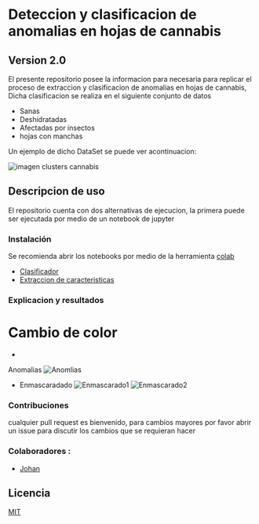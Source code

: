 # Deteccion y clasificacion de anomalias en hojas de cannabis
## Version 2.0

El presente repositorio posee la informacion para necesaria para replicar el proceso de extraccion y clasificacion de anomalias en hojas de cannabis, Dicha clasificacion se realiza en el siguiente conjunto de datos
 - Sanas
 - Deshidratadas 
 - Afectadas por insectos 
 - hojas con manchas
 
Un ejemplo de dicho DataSet se puede ver acontinuacion:

![imagen clusters cannabis]()
 
## Descripcion de uso
 
El repositorio cuenta con dos alternativas de ejecucion, la primera puede ser ejecutada por medio de un notebook de jupyter 
 
### Instalación 
Se recomienda abrir los notebooks por medio de la herramienta [colab](https://colab.research.google.com/)

- [Clasificador](https://colab.research.google.com/drive/1-MD-6-0SizOh9K1R4cJwd2wmNjVKEktk)
- [Extraccion de caracteristicas](https://colab.research.google.com/drive/1neMXQf0tRO6G0GM514OIWS_qhzyNPgog)

### Explicacion y resultados

# Cambio de color 

- 
Anomalias
![Anomlias](https://raw.githubusercontent.com/joaramirezra/ClasificadorHojasCanabis/master/Imagenes/Contorno.png)

* Enmascaradado
![Enmascarado1](https://raw.githubusercontent.com/joaramirezra/ClasificadorHojasCanabis/master/Imagenes/Enmascarada.png)
![Enmascarado2](https://raw.githubusercontent.com/joaramirezra/ClasificadorHojasCanabis/master/Imagenes/Suavizada.png)




### Contribuciones
cualquier pull request es bienvenido, para cambios mayores por favor abrir un issue para discutir los cambios que se requieran hacer

### Colaboradores :
- [Johan](https://github.com/joaramirezra/)

## Licencia
[MIT](https://choosealicense.com/licenses/mit/)
